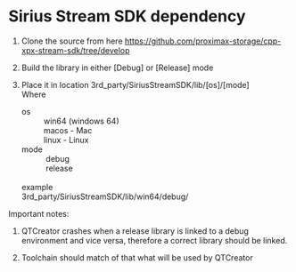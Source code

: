 # Sirius Stream SDK dependency

1. Clone the source from here https://github.com/proximax-storage/cpp-xpx-stream-sdk/tree/develop
2. Build the library in either [Debug] or [Release] mode
3. Place it in location 
   3rd_party/SiriusStreamSDK/lib/[os]/[mode] <br/>
Where

   os <br/>
   &nbsp;&nbsp;&nbsp;&nbsp;&nbsp;&nbsp;&nbsp;&nbsp;&nbsp;&nbsp;win64 (windows 64) <br/>
   &nbsp;&nbsp;&nbsp;&nbsp;&nbsp;&nbsp;&nbsp;&nbsp;&nbsp;&nbsp;macos - Mac <br/>
   &nbsp;&nbsp;&nbsp;&nbsp;&nbsp;&nbsp;&nbsp;&nbsp;&nbsp;&nbsp;linux - Linux <br/>
   mode <br/>
   &nbsp;&nbsp;&nbsp;&nbsp;&nbsp;&nbsp;&nbsp;&nbsp;&nbsp;&nbsp; debug <br/>
   &nbsp;&nbsp;&nbsp;&nbsp;&nbsp;&nbsp;&nbsp;&nbsp;&nbsp;&nbsp; release
   <br/>    
   example <br/>
    3rd_party/SiriusStreamSDK/lib/win64/debug/
    

Important notes:
1. QTCreator crashes when a release library is linked to a debug environment and vice versa, therefore a correct library should be linked.

2. Toolchain should match of that what will be used by QTCreator
   	
